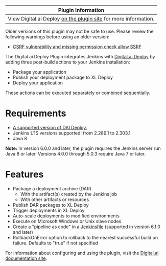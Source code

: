 | Plugin Information                                                                                              |
|-----------------------------------------------------------------------------------------------------------------|
| View Digital.ai Deploy [on the plugin site](https://plugins.jenkins.io/deployit-plugin) for more information. |

Older versions of this plugin may not be safe to use. Please review the
following warnings before using an older version:

-   [CSRF vulnerability and missing permission check allow
    SSRF](https://jenkins.io/security/advisory/2019-04-17/#SECURITY-983)

The Digital.ai Deploy Plugin integrates Jenkins with [Digital.ai
Deploy](https://docs.digital.ai/bundle/devops-deploy-version-v.10.2) by adding three
post-build actions to your Jenkins installation:

-   Package your application
-   Publish your deployment package to XL Deploy
-   Deploy your application

These actions can be executed separately or combined sequentially.

# Requirements

-   [A supported version of DAI Deploy.](https://support.digital.ai/hc/en-us/articles/360016879780-XebiaLabs-Supported-Product-Versions#support-overview-0-3) 
-   Jenkins LTS versions supported: from 2.289.1 to 2.303.1
-   Java 8

**Note:** In version 6.0.0 and later, the plugin requires the Jenkins
server run Java 8 or later. Versions 4.0.0 through 5.0.3 require Java 7
or later.

# Features

-   Package a deployment archive (DAR)
    -   With the artifact(s) created by the Jenkins job
    -   With other artifacts or resources
-   Publish DAR packages to XL Deploy
-   Trigger deployments in XL Deploy
-   Auto-scale deployments to modified environments
-   Execute on Microsoft Windows or Unix slave nodes
-   Create a "pipeline as code" in a
    [Jenkinsfile](https://jenkins.io/doc/book/pipeline/jenkinsfile/)
    (supported in version 6.1.0 and later)
-   RollbackOnError option to rollback to the nearest successful build on failure. 
    Defaults to "true" if not specified

For information about configuring and using the plugin, visit the
[Digital.ai documentation
site](https://docs.xebialabs.com/deploy/concept/jenkins-xl-deploy-plugin.html).
